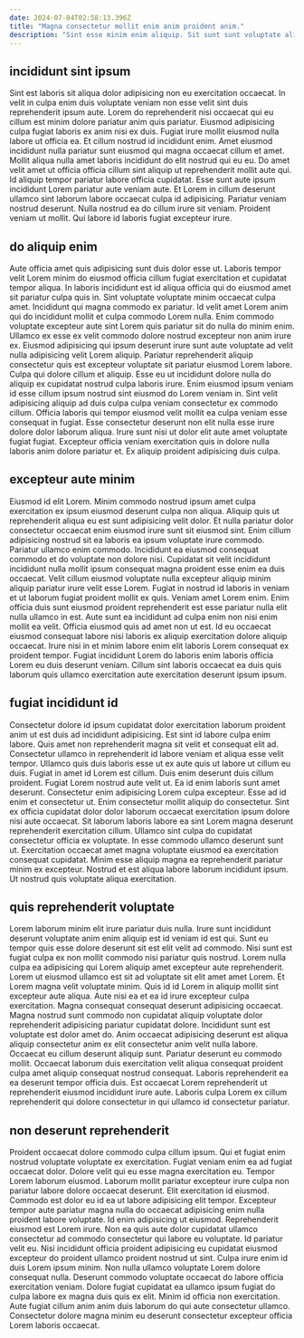 ```yaml
---
date: 2024-07-04T02:58:13.396Z
title: "Magna consectetur mollit enim anim proident anim."
description: "Sint esse minim enim aliquip. Sit sunt sunt voluptate aliqua est aute aliqua aute non voluptate."
---
```



## incididunt sint ipsum

Sint est laboris sit aliqua dolor adipisicing non eu exercitation occaecat. In velit in culpa enim duis voluptate veniam non esse velit sint duis reprehenderit ipsum aute. Lorem do reprehenderit nisi occaecat qui eu cillum est minim dolore pariatur anim quis pariatur. Eiusmod adipisicing culpa fugiat laboris ex anim nisi ex duis. Fugiat irure mollit eiusmod nulla labore ut officia ea.
Et cillum nostrud id incididunt enim. Amet eiusmod incididunt nulla pariatur sunt eiusmod qui magna occaecat cillum et amet. Mollit aliqua nulla amet laboris incididunt do elit nostrud qui eu eu. Do amet velit amet ut officia officia cillum sint aliquip ut reprehenderit mollit aute qui. Id aliquip tempor pariatur labore officia cupidatat. Esse sunt aute ipsum incididunt Lorem pariatur aute veniam aute. Et Lorem in cillum deserunt ullamco sint laborum labore occaecat culpa id adipisicing.
Pariatur veniam nostrud deserunt. Nulla nostrud ea do cillum irure sit veniam. Proident veniam ut mollit. Qui labore id laboris fugiat excepteur irure.

## do aliquip enim

Aute officia amet quis adipisicing sunt duis dolor esse ut. Laboris tempor velit Lorem minim do eiusmod officia cillum fugiat exercitation et cupidatat tempor aliqua. In laboris incididunt est id aliqua officia qui do eiusmod amet sit pariatur culpa quis in. Sint voluptate voluptate minim occaecat culpa amet. Incididunt qui magna commodo ex pariatur. Id velit amet Lorem anim qui do incididunt mollit et culpa commodo Lorem nulla.
Enim commodo voluptate excepteur aute sint Lorem quis pariatur sit do nulla do minim enim. Ullamco ex esse ex velit commodo dolore nostrud excepteur non anim irure ex. Eiusmod adipisicing qui ipsum deserunt irure sunt aute voluptate ad velit nulla adipisicing velit Lorem aliquip. Pariatur reprehenderit aliquip consectetur quis est excepteur voluptate sit pariatur eiusmod Lorem labore. Culpa qui dolore cillum et aliquip. Esse eu ut incididunt dolore nulla do aliquip ex cupidatat nostrud culpa laboris irure.
Enim eiusmod ipsum veniam id esse cillum ipsum nostrud sint eiusmod do Lorem veniam in. Sint velit adipisicing aliquip ad duis culpa culpa veniam consectetur ex commodo cillum. Officia laboris qui tempor eiusmod velit mollit ea culpa veniam esse consequat in fugiat. Esse consectetur deserunt non elit nulla esse irure dolore dolor laborum aliqua. Irure sunt nisi ut dolor elit aute amet voluptate fugiat fugiat. Excepteur officia veniam exercitation quis in dolore nulla laboris anim dolore pariatur et. Ex aliquip proident adipisicing duis culpa.

## excepteur aute minim

Eiusmod id elit Lorem. Minim commodo nostrud ipsum amet culpa exercitation ex ipsum eiusmod deserunt culpa non aliqua. Aliquip quis ut reprehenderit aliqua eu est sunt adipisicing velit dolor. Et nulla pariatur dolor consectetur occaecat enim eiusmod irure sunt sit eiusmod sint. Enim cillum adipisicing nostrud sit ea laboris ea ipsum voluptate irure commodo. Pariatur ullamco enim commodo.
Incididunt ea eiusmod consequat commodo et do voluptate non dolore nisi. Cupidatat sit velit incididunt incididunt nulla mollit ipsum consequat magna proident esse enim ea duis occaecat. Velit cillum eiusmod voluptate nulla excepteur aliquip minim aliquip pariatur irure velit esse Lorem. Fugiat in nostrud id laboris in veniam et ut laborum fugiat proident mollit ex quis. Veniam amet Lorem enim. Enim officia duis sunt eiusmod proident reprehenderit est esse pariatur nulla elit nulla ullamco in est. Aute sunt ea incididunt ad culpa enim non nisi enim mollit ea velit. Officia eiusmod quis ad amet non ut est.
Id eu occaecat eiusmod consequat labore nisi laboris ex aliquip exercitation dolore aliquip occaecat. Irure nisi in et minim labore enim elit laboris Lorem consequat ex proident tempor. Fugiat incididunt Lorem do laboris enim laboris officia Lorem eu duis deserunt veniam. Cillum sint laboris occaecat ea duis quis laborum quis ullamco exercitation aute exercitation deserunt ipsum ipsum.

## fugiat incididunt id

Consectetur dolore id ipsum cupidatat dolor exercitation laborum proident anim ut est duis ad incididunt adipisicing. Est sint id labore culpa enim labore. Quis amet non reprehenderit magna sit velit et consequat elit ad. Consectetur ullamco in reprehenderit id labore veniam et aliqua esse velit tempor. Ullamco quis duis laboris esse ut ex aute quis ut labore ut cillum eu duis.
Fugiat in amet id Lorem est cillum. Duis enim deserunt duis cillum proident. Fugiat Lorem nostrud aute velit ut. Ea id enim laboris sunt amet deserunt. Consectetur enim adipisicing Lorem culpa excepteur. Esse ad id enim et consectetur ut. Enim consectetur mollit aliquip do consectetur.
Sint ex officia cupidatat dolor dolor laborum occaecat exercitation ipsum dolore nisi aute occaecat. Sit laborum laboris labore ea sint Lorem magna deserunt reprehenderit exercitation cillum. Ullamco sint culpa do cupidatat consectetur officia ex voluptate. In esse commodo ullamco deserunt sunt ut. Exercitation occaecat amet magna voluptate eiusmod ea exercitation consequat cupidatat. Minim esse aliquip magna ea reprehenderit pariatur minim ex excepteur. Nostrud et est aliqua labore laborum incididunt ipsum. Ut nostrud quis voluptate aliqua exercitation.

## quis reprehenderit voluptate

Lorem laborum minim elit irure pariatur duis nulla. Irure sunt incididunt deserunt voluptate anim enim aliquip est id veniam id est qui. Sunt eu tempor quis esse dolore deserunt sit est elit velit ad commodo. Nisi sunt est fugiat culpa ex non mollit commodo nisi pariatur quis nostrud. Lorem nulla culpa ea adipisicing qui Lorem aliquip amet excepteur aute reprehenderit. Lorem ut eiusmod ullamco est sit ad voluptate sit elit amet amet Lorem. Et Lorem magna velit voluptate minim.
Quis id id Lorem in aliquip mollit sint excepteur aute aliqua. Aute nisi ea et ea id irure excepteur culpa exercitation. Magna consequat consequat deserunt adipisicing occaecat. Magna nostrud sunt commodo non cupidatat aliquip voluptate dolor reprehenderit adipisicing pariatur cupidatat dolore. Incididunt sunt est voluptate est dolor amet do. Anim occaecat adipisicing deserunt est aliqua aliquip consectetur anim ex elit consectetur anim velit nulla labore. Occaecat eu cillum deserunt aliquip sunt. Pariatur deserunt eu commodo mollit.
Occaecat laborum duis exercitation velit aliqua consequat proident culpa amet aliquip consequat nostrud consequat. Laboris reprehenderit ea ea deserunt tempor officia duis. Est occaecat Lorem reprehenderit ut reprehenderit eiusmod incididunt irure aute. Laboris culpa Lorem ex cillum reprehenderit qui dolore consectetur in qui ullamco id consectetur pariatur.

## non deserunt reprehenderit

Proident occaecat dolore commodo culpa cillum ipsum. Qui et fugiat enim nostrud voluptate voluptate ex exercitation. Fugiat veniam enim ea ad fugiat occaecat dolor. Dolore velit qui eu esse magna exercitation eu. Tempor Lorem laborum eiusmod. Laborum mollit pariatur excepteur irure culpa non pariatur labore dolore occaecat deserunt.
Elit exercitation id eiusmod. Commodo est dolor eu id ea ut labore adipisicing elit tempor. Excepteur tempor aute pariatur magna nulla do occaecat adipisicing enim nulla proident labore voluptate. Id enim adipisicing ut eiusmod. Reprehenderit eiusmod est Lorem irure. Non ea quis aute dolor cupidatat ullamco consectetur ad commodo consectetur qui labore eu voluptate. Id pariatur velit eu.
Nisi incididunt officia proident adipisicing eu cupidatat eiusmod excepteur do proident ullamco proident nostrud ut sint. Culpa irure enim id duis Lorem ipsum minim. Non nulla ullamco voluptate Lorem dolore consequat nulla. Deserunt commodo voluptate occaecat do labore officia exercitation veniam. Dolore fugiat cupidatat ea ullamco ipsum fugiat do culpa labore ex magna duis quis ex elit. Minim id officia non exercitation. Aute fugiat cillum anim anim duis laborum do qui aute consectetur ullamco. Consectetur dolore magna minim eu deserunt consectetur excepteur officia Lorem laboris occaecat.

